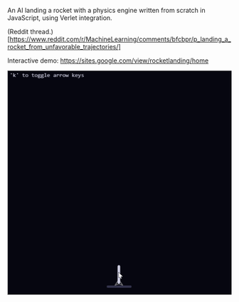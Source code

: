 An AI landing a rocket with a physics engine written from scratch in JavaScript, using Verlet integration.

(Reddit thread.)[https://www.reddit.com/r/MachineLearning/comments/bfcbpr/p_landing_a_rocket_from_unfavorable_trajectories/]

Interactive demo: https://sites.google.com/view/rocketlanding/home

![](demo.gif)